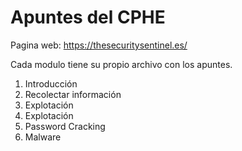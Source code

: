 # Apuntes del CPHE

Pagina web: https://thesecuritysentinel.es/

Cada modulo tiene su propio archivo con los apuntes.

1. Introducción
2. Recolectar información
3. Explotación
4. Explotación
5. Password Cracking
6. Malware
